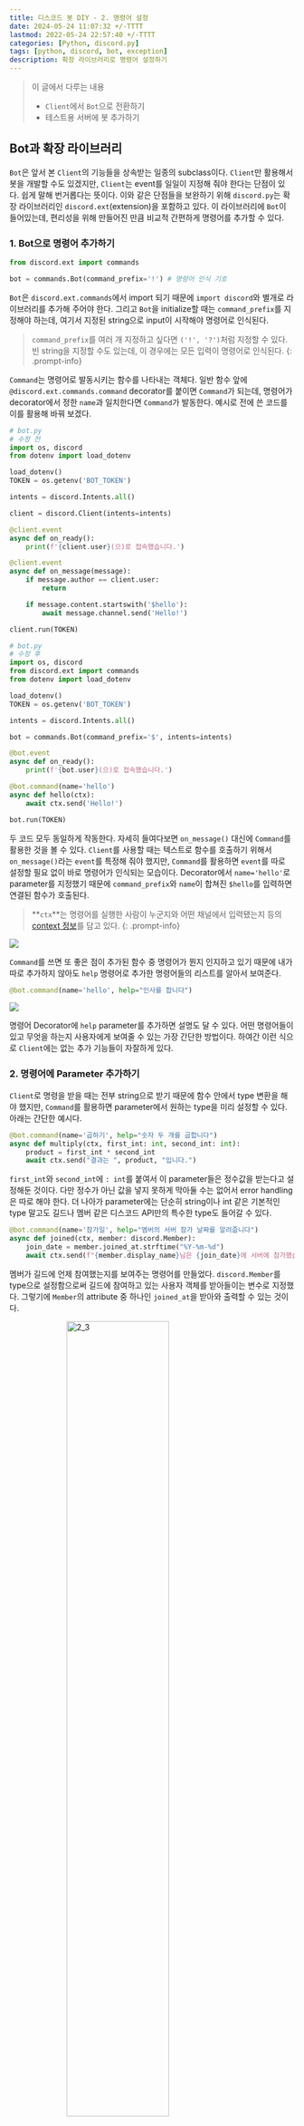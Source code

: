 ```yaml
---
title: 디스코드 봇 DIY - 2. 명령어 설정
date: 2024-05-24 11:07:32 +/-TTTT
lastmod: 2022-05-24 22:57:40 +/-TTTT
categories: [Python, discord.py]
tags: [python, discord, bot, exception]
description: 확장 라이브러리로 명령어 설정하기
---
```


> 이 글에서 다루는 내용
> - `Client`에서 `Bot`으로 전환하기
> - 테스트용 서버에 봇 추가하기

## Bot과 확장 라이브러리

`Bot`은 앞서 본 `Client`의 기능들을 상속받는 일종의 subclass이다. `Client`만 활용해서 봇을 개발할 수도 있겠지만, `Client`는 event를 일일이 지정해 줘야 한다는 단점이 있다. 쉽게 말해 번거롭다는 뜻이다. 이와 같은 단점들을 보완하기 위해 `discord.py`는 확장 라이브러리인 `discord.ext`(extension)을 포함하고 있다. 이 라이브러리에 `Bot`이 들어있는데, 편리성을 위해 만들어진 만큼 비교적 간편하게 명령어를 추가할 수 있다. 

### 1. Bot으로 명령어 추가하기

```python
from discord.ext import commands

bot = commands.Bot(command_prefix='!') # 명령어 인식 기호
```

`Bot`은 `discord.ext.commands`에서 import 되기 때문에 `import discord`와 별개로 라이브러리를 추가해 주어야 한다. 그리고 `Bot`을 initialize할 때는 `command_prefix`를 지정해야 하는데, 여기서 지정된 string으로 input이 시작해야 명령어로 인식된다.

> `command_prefix`를 여러 개 지정하고 싶다면 `('!', '?')`처럼 지정할 수 있다. 빈 string을 지정할 수도 있는데, 이 경우에는 모든 입력이 명령어로 인식된다.
{: .prompt-info}

`Command`는 명령어로 발동시키는 함수를 나타내는 객체다. 일반 함수 앞에 `@discord.ext.commands.command` decorator를 붙이면 `Command`가 되는데, 명령어가 decorator에서 정한 `name`과 일치한다면 `Command`가 발동한다. 예시로 전에 쓴 코드를 이를 활용해 바꿔 보겠다. 

```python
# bot.py 
# 수정 전
import os, discord
from dotenv import load_dotenv

load_dotenv()
TOKEN = os.getenv('BOT_TOKEN')

intents = discord.Intents.all()

client = discord.Client(intents=intents)

@client.event
async def on_ready():
    print(f'{client.user}(으)로 접속했습니다.')

@client.event
async def on_message(message):
    if message.author == client.user:
        return

    if message.content.startswith('$hello'):
        await message.channel.send('Hello!')

client.run(TOKEN)
```

```python
# bot.py 
# 수정 후
import os, discord
from discord.ext import commands
from dotenv import load_dotenv

load_dotenv()
TOKEN = os.getenv('BOT_TOKEN')

intents = discord.Intents.all()

bot = commands.Bot(command_prefix='$', intents=intents)

@bot.event
async def on_ready():
    print(f'{bot.user}(으)로 접속했습니다.')

@bot.command(name='hello')
async def hello(ctx):
    await ctx.send('Hello!')

bot.run(TOKEN)
```

두 코드 모두 동일하게 작동한다. 자세히 들여다보면 `on_message()` 대신에 `Command`를 활용한 것을 볼 수 있다. `Client`를 사용할 때는 텍스트로 함수를 호출하기 위해서 `on_message()`라는 `event`를 특정해 줘야 했지만, `Command`를 활용하면 `event`를 따로 설정할 필요 없이 바로 명령어가 인식되는 모습이다. Decorator에서 `name='hello'`로 parameter를 지정했기 때문에 `command_prefix`와 `name`이 합쳐진 `$hello`를 입력하면 연결된 함수가 호출된다. 

> **`ctx`**는 명령어를 실행한 사람이 누군지와 어떤 채널에서 입력됐는지 등의 [context 정보](https://discordpy.readthedocs.io/en/latest/ext/commands/commands.html#invocation-context)를 담고 있다.
{: .prompt-info}

![](/assets/img/discord%20bot/2_1.png)

`Command`를 쓰면 또 좋은 점이 추가된 함수 중 명령어가 뭔지 인지하고 있기 때문에 내가 따로 추가하지 않아도 `help` 명령어로 추가한 명령어들의 리스트를 알아서 보여준다.

```python
@bot.command(name='hello', help="인사를 합니다")
```

![](/assets/img/discord%20bot/2_2.png)

명령어 Decorator에 `help` parameter를 추가하면 설명도 달 수 있다. 어떤 명령어들이 있고 무엇을 하는지 사용자에게 보여줄 수 있는 가장 간단한 방법이다. 하여간 이런 식으로 `Client`에는 없는 추가 기능들이 자잘하게 있다.

### 2. 명령어에 Parameter 추가하기

`Client`로 명령을 받을 때는 전부 string으로 받기 때문에 함수 안에서 type 변환을 해야 했지만, `Command`를 활용하면 parameter에서 원하는 type을 미리 설정할 수 있다. 아래는 간단한 예시다.

```python
@bot.command(name='곱하기', help="숫자 두 개를 곱합니다")
async def multiply(ctx, first_int: int, second_int: int):
    product = first_int * second_int
    await ctx.send("결과는 ", product, "입니다.")
```

`first_int`와 `second_int`에 `: int`를 붙여서 이 parameter들은 정수값을 받는다고 설정해둔 것이다. 다만 정수가 아닌 값을 넣지 못하게 막아둘 수는 없어서 error handling은 따로 해야 한다. 더 나아가 parameter에는 단순히 string이나 int 같은 기본적인 type 말고도 길드나 멤버 같은 디스코드 API만의 특수한 type도 들어갈 수 있다.

```python
@bot.command(name='참가일', help="멤버의 서버 참가 날짜를 알려줍니다")
async def joined(ctx, member: discord.Member):
    join_date = member.joined_at.strftime("%Y-%m-%d")
    await ctx.send(f"{member.display_name}님은 {join_date}에 서버에 참가했습니다.")
```

멤버가 길드에 언제 참여했는지를 보여주는 명령어를 만들었다. `discord.Member`를 type으로 설정함으로써 길드에 참여하고 있는 사용자 객체를 받아들이는 변수로 지정했다. 그렇기에 `Member`의 attribute 중 하나인 `joined_at`을 받아와 출력할 수 있는 것이다.

<img src="/assets/img/discord bot/2_3.png" alt="2_3" style="display: block; margin-left: auto; margin-right: auto; width: 60%;">

이런식으로 `Member`가 현재 길드에 언제 참가했는지 보여줄 수 있다. 참고로 `display_name`은 채팅 등 디스코트 UI에 보여지는 별명, `name`은 사용자명, `id`는 사용자 고유 ID이니 적재적소에 활용할 수 있도록 하자.

### 3. 명령어 Exception 관리하기

```python
@multiply.error
async def multiply_error(ctx, error):
    if isinstance(error, commands.BadArgument):
        await ctx.send("오류: 정수 두 개를 입력해 주세요.")
```

확장 라이브러리의 장점이 여기 또 나온다. `Command`의 **exception**을 넘겨받아 따로 error handling을 할 수 있는 건데, 위의 경우 argument가 정해진 type과 다르게 주어질 때 발생하는 `BadArgument`를 처리하고 있다. 

> `Commands`에서 발생할 수 있는 exception 리스트는 [여기](https://discordpy.readthedocs.io/en/latest/ext/commands/api.html?highlight=command%20error#exceptions)서 확인할 수 있다.
{: .prompt-info}

![](/assets/img/discord%20bot/2_4.png) | ![](/assets/img/discord%20bot/2_5.png)

정상적으로 int type이 주어졌을 때와 그렇지 않을 때 각자 다른 응답을 하는 것을 볼 수 있다. 

이외에도 parameter마다 설명을 추가하거나 생성된 리스트에서 변수를 정하는 식으로 오류를 원천차단 하는 방법이 있지만 나중에 다른 명령어 시스템을 다룰 때 정리해 보겠다. 

## 부록

### i. 전체 코드

```python
# bot.py
import os, discord
from discord.ext import commands
from dotenv import load_dotenv

load_dotenv()
TOKEN = os.getenv('BOT_TOKEN')

intents = discord.Intents.all()

bot = commands.Bot(command_prefix='$', intents=intents)

@bot.event
async def on_ready():
    print(f'{bot.user}(으)로 접속했습니다.')

@bot.command(name='hello', help="인사를 합니다")
async def hello(ctx):
    await ctx.send("Hello!")

@bot.command(name='곱하기', help="숫자 두 개를 곱합니다")
async def multiply(ctx, first_int: int, second_int: int):
    await ctx.send(f"결과는 {product}입니다.")
        
@bot.command(name='참가일', help="멤버의 서버 참가 날짜를 알려줍니다")
async def joined(ctx, member: discord.Member):
    join_date = member.joined_at.strftime("%Y-%m-%d")
    await ctx.send(f"{member.display_name}님은 {join_date}에 서버에 참가했습니다.")

@multiply.error
async def multiply_error(ctx, error):
    if isinstance(error, commands.BadArgument):
        await ctx.send("오류: 정수 두 개를 입력해 주세요.")

bot.run(TOKEN)
```

### ii. 폴더 구조

```tree
📦Discord Bot
 ┣ 📜.env
 ┗ 📜bot.py
 ```